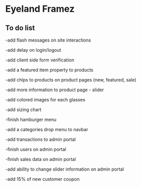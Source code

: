 # Eyeland Framez

## To do list

-add flash messages on site interactions

-add delay on login/logout

-add client side form verification

-add a featured item property to products

-add chips to products on product pages (new, featured, sale)

-add more information to product page - slider

-add colored images for each glasses

-add sizing chart

-finish hamburger menu

-add a categories drop menu to navbar

-add transactions to admin portal

-finish users on admin portal

-finish sales data on admin portal

-add ability to change slider information on admin portal

-add 15% of new customer coupon


